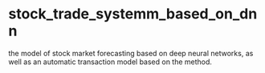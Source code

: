 # stock_trade_systemm_based_on_dnn

the model of stock market forecasting based on deep neural networks, as well as an automatic transaction model based on the method. 
